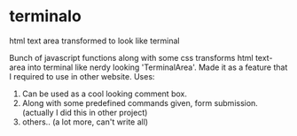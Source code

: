 # terminalo
html text area transformed to look like terminal

Bunch of javascript functions along with some css transforms html text-area into terminal like nerdy looking 'TerminalArea'.
Made it as a feature that I required to use in other website.
Uses:
  1. Can be used as a cool looking comment box.
  2. Along with some predefined commands given, form submission.(actually I did this in other project)
  3. others.. (a lot more, can't write all)
  
  
